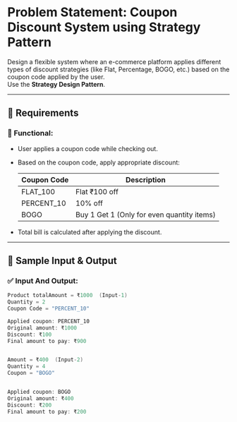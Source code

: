 # Problem Statement: Coupon Discount System using Strategy Pattern

Design a flexible system where an e-commerce platform applies different types of discount strategies (like Flat, Percentage, BOGO, etc.) based on the coupon code applied by the user.  
Use the **Strategy Design Pattern**.

---

## 📌 Requirements

### 🎯 Functional:

- User applies a coupon code while checking out.
- Based on the coupon code, apply appropriate discount:

  | Coupon Code  | Description               |
    |--------------|---------------------------|
  | FLAT_100     | Flat ₹100 off             |
  | PERCENT_10   | 10% off                   |
  | BOGO         | Buy 1 Get 1 (Only for even quantity items) |

- Total bill is calculated after applying the discount.

---

## 🔡 Sample Input & Output

### ✅ Input And Output:

```java 
Product totalAmount = ₹1000  (Input-1)
Quantity = 2  
Coupon Code = "PERCENT_10"

Applied coupon: PERCENT_10  
Original amount: ₹1000  
Discount: ₹100  
Final amount to pay: ₹900


Amount = ₹400  (Input-2)
Quantity = 4  
Coupon = "BOGO"


Applied coupon: BOGO  
Original amount: ₹400  
Discount: ₹200  
Final amount to pay: ₹200


